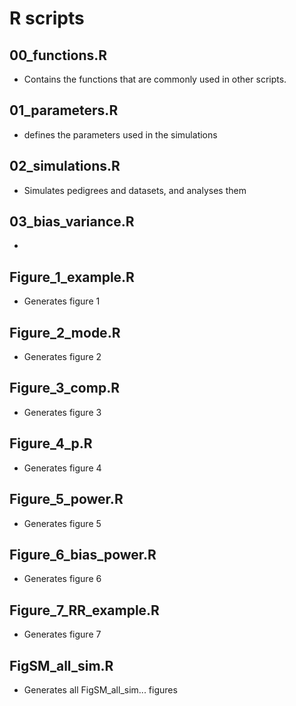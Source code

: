 # R scripts

## 00_functions.R

- Contains the functions that are commonly used in other scripts.


## 01_parameters.R

- defines the parameters used in the simulations

## 02_simulations.R

- Simulates pedigrees and datasets, and analyses them


## 03_bias_variance.R

- 

## Figure_1_example.R

- Generates figure 1


## Figure_2_mode.R

- Generates figure 2


## Figure_3_comp.R

- Generates figure 3


## Figure_4_p.R

- Generates figure 4


## Figure_5_power.R

- Generates figure 5


## Figure_6_bias_power.R

- Generates figure 6


## Figure_7_RR_example.R

- Generates figure 7


## FigSM_all_sim.R

- Generates all FigSM_all_sim... figures




